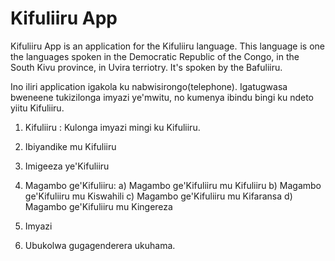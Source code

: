 # Kifuliiru App

Kifuliiru App is an application for the Kifuliiru language. This language is one the languages spoken in the Democratic Republic of the Congo, in the South Kivu province, in Uvira terriotry. It's spoken by the Bafuliiru.

Ino iliri application igakola ku nabwisirongo(telephone). Igatugwasa bweneene tukizilonga imyazi ye'mwitu, no kumenya ibindu bingi ku ndeto yiitu Kifuliiru.

1. Kifuliiru : Kulonga imyazi mingi ku Kifuliiru.
2. Ibiyandike mu Kifuliiru
3. Imigeeza ye'Kifuliiru
4. Magambo ge'Kifuliiru: 
    a) Magambo ge'Kifuliiru mu Kifuliiru
    b) Magambo ge'Kifuliiru mu Kiswahili
    c) Magambo ge'Kifuliiru mu Kifaransa
    d) Magambo ge'Kifuliiru mu Kingereza

5. Imyazi
6. Ubukolwa gugagenderera ukuhama.
